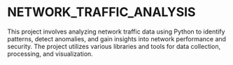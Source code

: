 # NETWORK_TRAFFIC_ANALYSIS
This project involves analyzing network traffic data using Python to identify patterns, detect anomalies, and gain insights into network performance and security. The project utilizes various libraries and tools for data collection, processing, and visualization.
